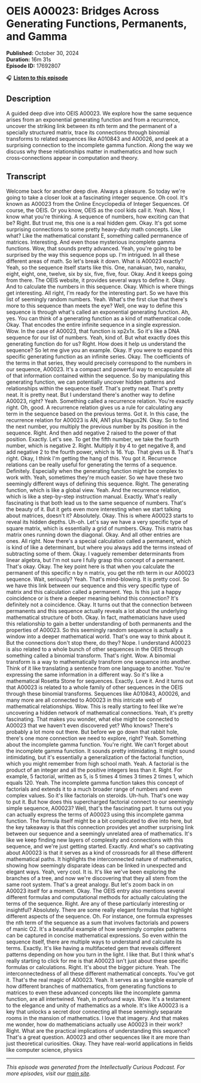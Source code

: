 # OEIS A00023: Bridges Across Generating Functions, Permanents, and Gamma

**Published:** October 30, 2024  
**Duration:** 16m 31s  
**Episode ID:** 17692807

🎧 **[Listen to this episode](https://intellectuallycurious.buzzsprout.com/2529712/episodes/17692807-oeis-a00023-bridges-across-generating-functions-permanents-and-gamma)**

## Description

A guided deep dive into OEIS A00023. We explore how the same sequence arises from an exponential generating function and from a recurrence, uncover the striking link between its nth term and the permanent of a specially structured matrix, trace its connections through binomial transforms to related sequences like A010843 and A00026, and peek at a surprising connection to the incomplete gamma function. Along the way we discuss why these relationships matter in mathematics and how such cross‑connections appear in computation and theory.

## Transcript

Welcome back for another deep dive. Always a pleasure. So today we're going to take a closer look at a fascinating integer sequence. Oh cool. It's known as A00023 from the Online Encyclopedia of Integer Sequences. Of course, the OEIS. Or you know, OEIS as the cool kids call it. Yeah. Now, I know what you're thinking. A sequence of numbers, how exciting can that be? Right. But trust me, this one is a real hidden gem. Okay. It's got some surprising connections to some pretty heavy-duty math concepts. Like what? Like the mathematical constant E, something called permanence of matrices. Interesting. And even those mysterious incomplete gamma functions. Wow, that sounds pretty advanced. Yeah, you're going to be surprised by the way this sequence pops up. I'm intrigued. In all these different areas of math. So let's break it down. What is A00023 exactly? Yeah, so the sequence itself starts like this. One, nanakuan, two, nanaku, eight, eight, one, twelve, six by six, five, five, four. Okay. And it keeps going from there. The OEIS website, it provides several ways to define it. Okay. And to calculate the numbers in this sequence. Okay. Which is where things get interesting. All right, I'm ready for the interesting part. So we have this list of seemingly random numbers. Yeah. What's the first clue that there's more to this sequence than meets the eye? Well, one way to define this sequence is through what's called an exponential generating function. Ah, yes. You can think of a generating function as a kind of mathematical code. Okay. That encodes the entire infinite sequence in a single expression. Wow. In the case of A00023, that function is xp2x1x. So it's like a DNA sequence for our list of numbers. Yeah, kind of. But what exactly does this generating function do for us? Right. How does it help us understand the sequence? So let me give you an example. Okay. If you were to expand this specific generating function as an infinite series. Okay. The coefficients of the terms in that series, they would precisely correspond to the numbers in our sequence, A00023. It's a compact and powerful way to encapsulate all of that information contained within the sequence. So by manipulating this generating function, we can potentially uncover hidden patterns and relationships within the sequence itself. That's pretty neat. That's pretty neat. It is pretty neat. But I understand there's another way to define A00023, right? Yeah. Something called a recurrence relation. You're exactly right. Oh, good. A recurrence relation gives us a rule for calculating any term in the sequence based on the previous terms. Got it. In this case, the recurrence relation for A00023 is AN, AN1 plus Nagus2N. Okay. So to find the next number, you multiply the previous number by its position in the sequence. Right. And then add negative 2 raised to the power of that position. Exactly. Let's see. To get the fifth number, we take the fourth number, which is negative 2. Right. Multiply it by 4 to get negative 8, and add negative 2 to the fourth power, which is 16. Yup. That gives us 8. That's right. Okay, I think I'm getting the hang of this. You got it. Recurrence relations can be really useful for generating the terms of a sequence. Definitely. Especially when the generating function might be complex to work with. Yeah, sometimes they're much easier. So we have these two seemingly different ways of defining this sequence. Right. The generating function, which is like a global view. Yeah. And the recurrence relation, which is like a step-by-step instruction manual. Exactly. What's really fascinating is that both lead us to the same sequence of numbers. That's the beauty of it. But it gets even more interesting when we start talking about matrices, doesn't it? Absolutely. Okay. This is where A00023 starts to reveal its hidden depths. Uh-oh. Let's say we have a very specific type of square matrix, which is essentially a grid of numbers. Okay. This matrix has matrix ones running down the diagonal. Okay. And all other entries are ones. All right. Now there's a special calculation called a permanent, which is kind of like a determinant, but where you always add the terms instead of subtracting some of them. Okay. I vaguely remember determinants from linear algebra, but I'm not sure I fully grasp this concept of a permanent. That's okay. Okay. The key point here is that when you calculate the permanent of this specific n by n matrix, you get the nth term in our A00023 sequence. Wait, seriously? Yeah. That's mind-blowing. It is pretty cool. So we have this link between our sequence and this very specific type of matrix and this calculation called a permanent. Yep. Is this just a happy coincidence or is there a deeper meaning behind this connection? It's definitely not a coincidence. Okay. It turns out that the connection between permanents and this sequence actually reveals a lot about the underlying mathematical structure of both. Okay. In fact, mathematicians have used this relationship to gain a better understanding of both permanents and the properties of A00023. So this seemingly random sequence is actually a window into a deeper mathematical world. That's one way to think about it. But the connections don't stop there, do they? Nope. I understand A00023 is also related to a whole bunch of other sequences in the OEIS through something called a binomial transform. That's right. Wow. A binomial transform is a way to mathematically transform one sequence into another. Think of it like translating a sentence from one language to another. You're expressing the same information in a different way. So it's like a mathematical Rosetta Stone for sequences. Exactly. Love it. And it turns out that A00023 is related to a whole family of other sequences in the OEIS through these binomial transforms. Sequences like A010843, A00026, and many more are all connected to A00023 in this intricate web of mathematical relationships. Wow. This is really starting to feel like we're uncovering a hidden network of mathematical connections. Yeah, it's pretty fascinating. That makes you wonder, what else might be connected to A00023 that we haven't even discovered yet? Who knows? There's probably a lot more out there. But before we go down that rabbit hole, there's one more connection we need to explore, right? Yeah. Something about the incomplete gamma function. You're right. We can't forget about the incomplete gamma function. It sounds pretty intimidating. It might sound intimidating, but it's essentially a generalization of the factorial function, which you might remember from high school math. Yeah. A factorial is the product of an integer and all the positive integers less than it. Right. For example, 5 factorial, written as 5, is 5 times 4 times 3 times 2 times 1, which equals 120. Yeah. The incomplete gamma function takes this concept of factorials and extends it to a much broader range of numbers and even complex values. So it's like factorials on steroids. Uh-huh. That's one way to put it. But how does this supercharged factorial connect to our seemingly simple sequence, A00023? Well, that's the fascinating part. It turns out you can actually express the terms of A00023 using this incomplete gamma function. The formula itself might be a bit complicated to dive into here, but the key takeaway is that this connection provides yet another surprising link between our sequence and a seemingly unrelated area of mathematics. It's like we keep finding new layers of complexity and connections with this sequence, and we're just getting started. Exactly. And what's so captivating about A00023 is that it serves as a kind of crossroads for all these different mathematical paths. It highlights the interconnected nature of mathematics, showing how seemingly disparate ideas can be linked in unexpected and elegant ways. Yeah, very cool. It is. It's like we've been exploring the branches of a tree, and now we're discovering that they all stem from the same root system. That's a great analogy. But let's zoom back in on A00023 itself for a moment. Okay. The OEIS entry also mentions several different formulas and computational methods for actually calculating the terms of the sequence. Right. Are any of these particularly interesting or insightful? Absolutely. There are some really elegant formulas that highlight different aspects of the sequence. Oh. For instance, one formula expresses the nth term of the sequence as a sum that involves factorials and powers of manic O2. It's a beautiful example of how seemingly complex patterns can be captured in concise mathematical expressions. So even within the sequence itself, there are multiple ways to understand and calculate its terms. Exactly. It's like having a multifaceted gem that reveals different patterns depending on how you turn in the light. I like that. But I think what's really starting to click for me is that A00023 isn't just about these specific formulas or calculations. Right. It's about the bigger picture. Yeah. The interconnectedness of all these different mathematical concepts. You've got it. That's the real magic of A00023. Yeah. It serves as a tangible example of how different branches of mathematics, from generating functions to matrices to even these advanced concepts like the incomplete gamma function, are all intertwined. Yeah, in profound ways. Wow. It's a testament to the elegance and unity of mathematics as a whole. It's like A00023 is a key that unlocks a secret door connecting all these seemingly separate rooms in the mansion of mathematics. I love that imagery. And that makes me wonder, how do mathematicians actually use A00023 in their work? Right. What are the practical implications of understanding this sequence? That's a great question. A00023 and other sequences like it are more than just theoretical curiosities. Okay. They have real-world applications in fields like computer science, physics

---
*This episode was generated from the Intellectually Curious Podcast. For more episodes, visit our [main site](https://intellectuallycurious.buzzsprout.com).*

